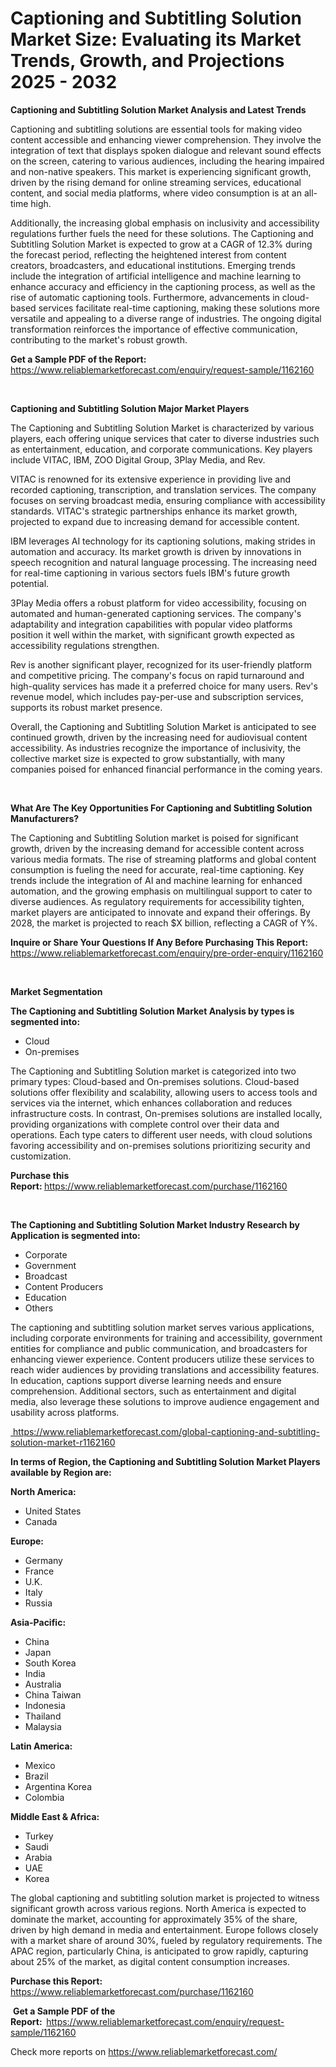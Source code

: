 <p><h1>Captioning and Subtitling Solution Market Size: Evaluating its Market Trends, Growth, and Projections 2025 - 2032</h1></p><p><strong>Captioning and Subtitling Solution Market Analysis and Latest Trends</strong></p>
<p><p>Captioning and subtitling solutions are essential tools for making video content accessible and enhancing viewer comprehension. They involve the integration of text that displays spoken dialogue and relevant sound effects on the screen, catering to various audiences, including the hearing impaired and non-native speakers. This market is experiencing significant growth, driven by the rising demand for online streaming services, educational content, and social media platforms, where video consumption is at an all-time high.</p><p>Additionally, the increasing global emphasis on inclusivity and accessibility regulations further fuels the need for these solutions. The Captioning and Subtitling Solution Market is expected to grow at a CAGR of 12.3% during the forecast period, reflecting the heightened interest from content creators, broadcasters, and educational institutions. Emerging trends include the integration of artificial intelligence and machine learning to enhance accuracy and efficiency in the captioning process, as well as the rise of automatic captioning tools. Furthermore, advancements in cloud-based services facilitate real-time captioning, making these solutions more versatile and appealing to a diverse range of industries. The ongoing digital transformation reinforces the importance of effective communication, contributing to the market's robust growth.</p></p>
<p><strong>Get a Sample PDF of the Report:&nbsp;</strong> <a href="https://www.reliablemarketforecast.com/enquiry/request-sample/1162160?utm_campaign=3307&utm_medium=2&utm_source=Github&utm_content=ia&utm_term=24032025&utm_id=captioning-and-subtitling-solution">https://www.reliablemarketforecast.com/enquiry/request-sample/1162160</a></p>
<p>&nbsp;</p>
<p><strong>Captioning and Subtitling Solution Major Market Players</strong></p>
<p><p>The Captioning and Subtitling Solution Market is characterized by various players, each offering unique services that cater to diverse industries such as entertainment, education, and corporate communications. Key players include VITAC, IBM, ZOO Digital Group, 3Play Media, and Rev.</p><p>VITAC is renowned for its extensive experience in providing live and recorded captioning, transcription, and translation services. The company focuses on serving broadcast media, ensuring compliance with accessibility standards. VITAC's strategic partnerships enhance its market growth, projected to expand due to increasing demand for accessible content.</p><p>IBM leverages AI technology for its captioning solutions, making strides in automation and accuracy. Its market growth is driven by innovations in speech recognition and natural language processing. The increasing need for real-time captioning in various sectors fuels IBM's future growth potential.</p><p>3Play Media offers a robust platform for video accessibility, focusing on automated and human-generated captioning services. The company's adaptability and integration capabilities with popular video platforms position it well within the market, with significant growth expected as accessibility regulations strengthen.</p><p>Rev is another significant player, recognized for its user-friendly platform and competitive pricing. The company's focus on rapid turnaround and high-quality services has made it a preferred choice for many users. Rev's revenue model, which includes pay-per-use and subscription services, supports its robust market presence.</p><p>Overall, the Captioning and Subtitling Solution Market is anticipated to see continued growth, driven by the increasing need for audiovisual content accessibility. As industries recognize the importance of inclusivity, the collective market size is expected to grow substantially, with many companies poised for enhanced financial performance in the coming years.</p></p>
<p>&nbsp;</p>
<p><strong>What Are The Key Opportunities For Captioning and Subtitling Solution Manufacturers?</strong></p>
<p><p>The Captioning and Subtitling Solution market is poised for significant growth, driven by the increasing demand for accessible content across various media formats. The rise of streaming platforms and global content consumption is fueling the need for accurate, real-time captioning. Key trends include the integration of AI and machine learning for enhanced automation, and the growing emphasis on multilingual support to cater to diverse audiences. As regulatory requirements for accessibility tighten, market players are anticipated to innovate and expand their offerings. By 2028, the market is projected to reach $X billion, reflecting a CAGR of Y%.</p></p>
<p><strong>Inquire or Share Your Questions If Any Before Purchasing This Report:</strong> <a href="https://www.reliablemarketforecast.com/enquiry/pre-order-enquiry/1162160?utm_campaign=3307&utm_medium=2&utm_source=Github&utm_content=ia&utm_term=24032025&utm_id=captioning-and-subtitling-solution">https://www.reliablemarketforecast.com/enquiry/pre-order-enquiry/1162160</a></p>
<p>&nbsp;</p>
<p><strong>Market Segmentation</strong></p>
<p><strong>The Captioning and Subtitling Solution Market Analysis by types is segmented into:</strong></p>
<p><ul><li>Cloud</li><li>On-premises</li></ul></p>
<p><p>The Captioning and Subtitling Solution market is categorized into two primary types: Cloud-based and On-premises solutions. Cloud-based solutions offer flexibility and scalability, allowing users to access tools and services via the internet, which enhances collaboration and reduces infrastructure costs. In contrast, On-premises solutions are installed locally, providing organizations with complete control over their data and operations. Each type caters to different user needs, with cloud solutions favoring accessibility and on-premises solutions prioritizing security and customization.</p></p>
<p><strong>Purchase this Report:&nbsp;</strong><a href="https://www.reliablemarketforecast.com/purchase/1162160?utm_campaign=3307&utm_medium=2&utm_source=Github&utm_content=ia&utm_term=24032025&utm_id=captioning-and-subtitling-solution">https://www.reliablemarketforecast.com/purchase/1162160</a></p>
<p>&nbsp;</p>
<p><strong>The Captioning and Subtitling Solution Market Industry Research by Application is segmented into:</strong></p>
<p><ul><li>Corporate</li><li>Government</li><li>Broadcast</li><li>Content Producers</li><li>Education</li><li>Others</li></ul></p>
<p><p>The captioning and subtitling solution market serves various applications, including corporate environments for training and accessibility, government entities for compliance and public communication, and broadcasters for enhancing viewer experience. Content producers utilize these services to reach wider audiences by providing translations and accessibility features. In education, captions support diverse learning needs and ensure comprehension. Additional sectors, such as entertainment and digital media, also leverage these solutions to improve audience engagement and usability across platforms.</p></p>
<p><a href="https://www.reliablemarketforecast.com/global-captioning-and-subtitling-solution-market-r1162160?utm_campaign=3307&utm_medium=2&utm_source=Github&utm_content=ia&utm_term=24032025&utm_id=captioning-and-subtitling-solution">&nbsp;https://www.reliablemarketforecast.com/global-captioning-and-subtitling-solution-market-r1162160</a></p>
<p><strong>In terms of Region, the Captioning and Subtitling Solution Market Players available by Region are:</strong></p>
<p>
    <p> <strong> North America: </strong>
        <ul>
            <li>United States</li>
            <li>Canada</li>
        </ul>
        </p> 
    <p> <strong> Europe: </strong>
        <ul>
            <li>Germany</li>
            <li>France</li>
            <li>U.K.</li>
            <li>Italy</li>
            <li>Russia</li>
        </ul>
        </p> 
    <p> <strong> Asia-Pacific: </strong>
        <ul>
            <li>China</li>
            <li>Japan</li>
            <li>South Korea</li>
            <li>India</li>
            <li>Australia</li>
            <li>China Taiwan</li>
            <li>Indonesia</li>
            <li>Thailand</li>
            <li>Malaysia</li>
        </ul>
        </p> 
    <p> <strong> Latin America: </strong>
        <ul>
            <li>Mexico</li>
            <li>Brazil</li>
            <li>Argentina Korea</li>
            <li>Colombia</li>
        </ul>
        </p> 
    <p> <strong> Middle East & Africa: </strong>
        <ul>
            <li>Turkey</li>
            <li>Saudi</li>
            <li>Arabia</li>
            <li>UAE</li>
            <li>Korea</li>
        </ul>
    </p>
    </p>
<p><p>The global captioning and subtitling solution market is projected to witness significant growth across various regions. North America is expected to dominate the market, accounting for approximately 35% of the share, driven by high demand in media and entertainment. Europe follows closely with a market share of around 30%, fueled by regulatory requirements. The APAC region, particularly China, is anticipated to grow rapidly, capturing about 25% of the market, as digital content consumption increases.</p></p>
<p><strong>Purchase this Report: </strong><a href="https://www.reliablemarketforecast.com/purchase/1162160?utm_campaign=3307&utm_medium=2&utm_source=Github&utm_content=ia&utm_term=24032025&utm_id=captioning-and-subtitling-solution">https://www.reliablemarketforecast.com/purchase/1162160</a></p>
<p>&nbsp;<strong>Get a Sample PDF of the Report:&nbsp;&nbsp;</strong><a href="https://www.reliablemarketforecast.com/enquiry/request-sample/1162160?utm_campaign=3307&utm_medium=2&utm_source=Github&utm_content=ia&utm_term=24032025&utm_id=captioning-and-subtitling-solution">https://www.reliablemarketforecast.com/enquiry/request-sample/1162160</a></p>
<p><strong></strong></p>
<p>Check more reports on <a href="https://www.reliablemarketforecast.com/?utm_campaign=3307&utm_medium=2&utm_source=Github&utm_content=ia&utm_term=24032025&utm_id=captioning-and-subtitling-solution">https://www.reliablemarketforecast.com/</a></p>